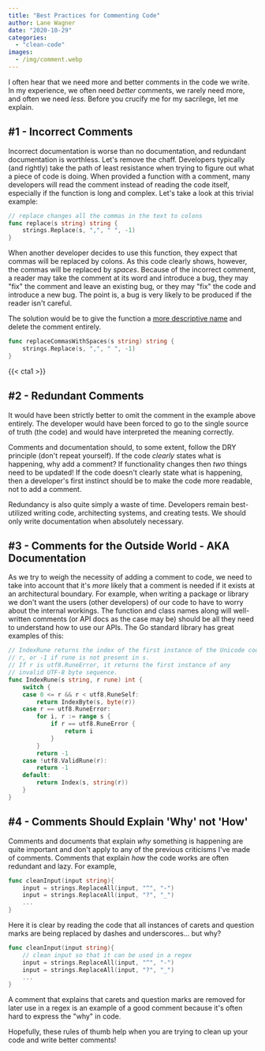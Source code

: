 ```yaml
---
title: "Best Practices for Commenting Code"
author: Lane Wagner
date: "2020-10-29"
categories: 
  - "clean-code"
images:
  - /img/comment.webp
---
```


I often hear that we need more and better comments in the code we write. In my experience, we often need _better_ comments, we rarely need more, and often we need _less_. Before you crucify me for my sacrilege, let me explain.

## #1 - Incorrect Comments

Incorrect documentation is worse than no documentation, and redundant documentation is worthless. Let's remove the chaff. Developers typically (and rightly) take the path of least resistance when trying to figure out what a piece of code is doing. When provided a function with a comment, many developers will read the comment instead of reading the code itself, especially if the function is long and complex. Let's take a look at this trivial example:

```go
// replace changes all the commas in the text to colons
func replace(s string) string {
	strings.Replace(s, ",", " ", -1)
}
```

When another developer decides to use this function, they expect that commas will be replaced by colons. As this code clearly shows, however, the commas will be replaced by _spaces_. Because of the incorrect comment, a reader may take the comment at its word and introduce a bug, they may "fix" the comment and leave an existing bug, or they may "fix" the code and introduce a new bug. The point is, a bug is very likely to be produced if the reader isn't careful.

The solution would be to give the function a [more descriptive name](/clean-code/naming-variables/) and delete the comment entirely.

```go
func replaceCommasWithSpaces(s string) string {
	strings.Replace(s, ",", " ", -1)
}
```

{{< cta1 >}}

## #2 - Redundant Comments

It would have been strictly better to omit the comment in the example above entirely. The developer would have been forced to go to the single source of truth (the code) and would have interpreted the meaning correctly.

Comments and documentation should, to some extent, follow the DRY principle (don't repeat yourself). If the code _clearly_ states what is happening, why add a comment? If functionality changes then _two_ things need to be updated! If the code doesn't clearly state what is happening, then a developer's first instinct should be to make the code more readable, not to add a comment.

Redundancy is also quite simply a waste of time. Developers remain best-utilized writing code, architecting systems, and creating tests. We should only write documentation when absolutely necessary.

## #3 - Comments for the Outside World - AKA Documentation

As we try to weigh the necessity of adding a comment to code, we need to take into account that it's _more_ likely that a comment is needed if it exists at an architectural boundary. For example, when writing a package or library we don't want the users (other developers) of our code to have to worry about the internal workings. The function and class names along will well-written comments (or API docs as the case may be) should be all they need to understand how to use our APIs. The Go standard library has great examples of this:

```go
// IndexRune returns the index of the first instance of the Unicode code point
// r, or -1 if rune is not present in s.
// If r is utf8.RuneError, it returns the first instance of any
// invalid UTF-8 byte sequence.
func IndexRune(s string, r rune) int {
	switch {
	case 0 <= r && r < utf8.RuneSelf:
		return IndexByte(s, byte(r))
	case r == utf8.RuneError:
		for i, r := range s {
			if r == utf8.RuneError {
				return i
			}
		}
		return -1
	case !utf8.ValidRune(r):
		return -1
	default:
		return Index(s, string(r))
	}
}
```

## #4 - Comments Should Explain 'Why' not 'How'

Comments and documents that explain _why_ something is happening are quite important and don't apply to any of the previous criticisms I've made of comments. Comments that explain _how_ the code works are often redundant and lazy. For example,

```go
func cleanInput(input string){
	input = strings.ReplaceAll(input, "^", "-")
	input = strings.ReplaceAll(input, "?", "_")
	...
}
```

Here it is clear by reading the code that all instances of carets and question marks are being replaced by dashes and underscores... but why?

```go
func cleanInput(input string){
	// clean input so that it can be used in a regex
	input = strings.ReplaceAll(input, "^", "-")
	input = strings.ReplaceAll(input, "?", "_")
	...
}
```

A comment that explains that carets and question marks are removed for later use in a regex is an example of a good comment because it's often hard to express the "why" in code.

Hopefully, these rules of thumb help when you are trying to clean up your code and write better comments!
